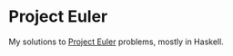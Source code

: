 # Project Euler

My solutions to [Project Euler](https://projecteuler.net/) problems, mostly in Haskell.
